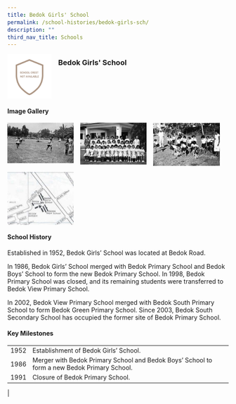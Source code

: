 ```yaml
---
title: Bedok Girls' School
permalink: /school-histories/bedok-girls-sch/
description: ""
third_nav_title: Schools
---
```

<img align="left" style="width:20%;margin-right:15px;" src="/images/bedokgirlssch1.png">

### **Bedok Girls' School**
<br clear="left">

#### **Image Gallery**

<p><a href="https://staging.d1yxymztqoj7qn.amplifyapp.com/images/bedokgirlssch2.jpg">  
<img align="left" style="width:30%;margin-right:15px;" src="/images/bedokgirlssch2.jpg">
</a></p>

<p><a href="https://staging.d1yxymztqoj7qn.amplifyapp.com/images/bedokgirlssch3.jpg">  
<img align="left" style="width:30%;margin-right:15px;" src="/images/bedokgirlssch3.jpg">
</a></p>

<p><a href="https://staging.d1yxymztqoj7qn.amplifyapp.com/images/bedokgirlssch4.jpg">  
<img align="left" style="width:30%;margin-right:15px;" src="/images/bedokgirlssch4.jpg">
</a></p>

<br clear="left">

<p><a href="https://staging.d1yxymztqoj7qn.amplifyapp.com/images/bedokgirlssch5.jpg">  
<img align="left" style="width:30%;margin-right:15px;" src="/images/bedokgirlssch5.jpg">
</a></p>

<br clear="left">

#### **School History**
Established in 1952, Bedok Girls’ School was located at Bedok Road.  
  
In 1986, Bedok Girls’ School merged with Bedok Primary School and Bedok Boys’ School to form the new Bedok Primary School. In 1998, Bedok Primary School was closed, and its remaining students were transferred to Bedok View Primary School.  
  
In 2002, Bedok View Primary School merged with Bedok South Primary School to form Bedok Green Primary School. Since 2003, Bedok South Secondary School has occupied the former site of Bedok Primary School.

#### **Key Milestones**

|  |  |
|:---:|---|
| 1952 | Establishment of Bedok Girls’ School. |
| 1986 | Merger with Bedok Primary School and Bedok Boys’ School to form a new Bedok Primary School. |
| 1991 | Closure of Bedok Primary School. |
|